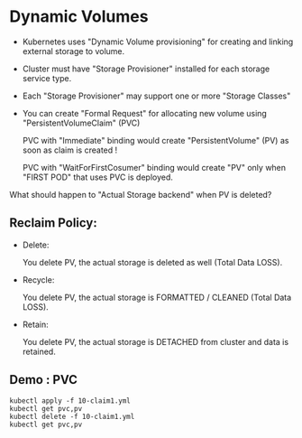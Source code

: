 # Dynamic Volumes

- Kubernetes uses "Dynamic Volume provisioning" for creating and linking external storage to volume.
- Cluster must have "Storage Provisioner" installed for each storage service type.
- Each "Storage Provisioner" may support one or more "Storage Classes"
- You can create "Formal Request" for allocating new volume using "PersistentVolumeClaim" (PVC)
	
	PVC with "Immediate" binding would create "PersistentVolume" (PV) as soon as claim is created !
	
	PVC with "WaitForFirstCosumer" binding would create "PV" only when "FIRST POD" that uses PVC is deployed.

What should happen to "Actual Storage backend" when PV is deleted?

## Reclaim Policy:

- Delete:

	You delete PV, the actual storage is deleted as well (Total Data LOSS).

- Recycle:

	You delete PV, the actual storage is FORMATTED / CLEANED (Total Data LOSS).

- Retain:

	You delete PV, the actual storage is DETACHED from cluster and data is retained.


## Demo : PVC

```
kubectl apply -f 10-claim1.yml
kubectl get pvc,pv 
kubectl delete -f 10-claim1.yml
kubectl get pvc,pv 
```